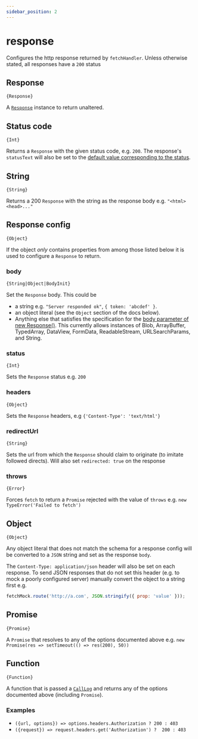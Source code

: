 ```yaml
---
sidebar_position: 2
---
```


# response

Configures the http response returned by `fetchHandler`. Unless otherwise stated, all responses have a `200` status

## Response

`{Response}`

A [`Response`](https://developer.mozilla.org/en-US/docs/Web/API/Response/Response) instance to return unaltered.

## Status code

`{Int}`

Returns a `Response` with the given status code, e.g. `200`. The response's `statusText` will also be set to the [default value corresponding to the status](https://fetch.spec.whatwg.org/#dom-response-statustext).

## String

`{String}`

Returns a 200 `Response` with the string as the response body e.g. `"<html><head>..."`

## Response config

`{Object}`

If the object _only_ contains properties from among those listed below it is used to configure a `Response` to return.

### body

`{String|Object|BodyInit}`

Set the `Response` body. This could be

- a string e.g. `"Server responded ok"`, `{ token: 'abcdef' }`.
- an object literal (see the `Object` section of the docs below).
- Anything else that satisfies the specification for the [body parameter of new Response()](https://developer.mozilla.org/en-US/docs/Web/API/Response/Response#body). This currently allows instances of Blob, ArrayBuffer, TypedArray, DataView, FormData, ReadableStream, URLSearchParams, and String.

### status

`{Int}`

Sets the `Response` status e.g. `200`

### headers

`{Object}`

Sets the `Response` headers, e.g `{'Content-Type': 'text/html'}`

### redirectUrl

`{String}`

Sets the url from which the `Response` should claim to originate (to imitate followed directs). Will also set `redirected: true` on the response

### throws

`{Error}`

Forces `fetch` to return a `Promise` rejected with the value of `throws` e.g. `new TypeError('Failed to fetch')`

## Object

`{Object}`

Any object literal that does not match the schema for a response config will be converted to a `JSON` string and set as the response `body`.

The `Content-Type: application/json` header will also be set on each response. To send JSON responses that do not set this header (e.g. to mock a poorly configured server) manually convert the object to a string first e.g.

```js
fetchMock.route('http://a.com', JSON.stringify({ prop: 'value' }));
```

## Promise

`{Promise}`

A `Promise` that resolves to any of the options documented above e.g. `new Promise(res => setTimeout(() => res(200), 50))`

## Function

`{Function}`

A function that is passed a [`CallLog`](/fetch-mock/docs/@fetch-mock/core/CallHistory#calllog-schema) and returns any of the options documented above (including `Promise`).

### Examples

- `({url, options}) => options.headers.Authorization ? 200 : 403`
- `({request}) => request.headers.get('Authorization') ?  200 : 403`

